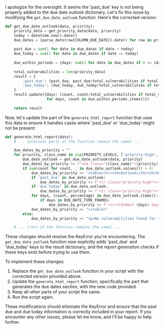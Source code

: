 I apologize for the oversight. It seems the 'past_due' key is not being properly added to the due date outlook dictionary. Let's fix this issue by modifying the `get_due_date_outlook` function. Here's the corrected version:



```python
def get_due_date_outlook(data, priority):
    priority_data = get_priority_data(data, priority)
    today = datetime.now().date()
    due_dates = [parse_date(row[COLUMN_DUE_DATE]).date() for row in priority_data]
    
    past_due = sum(1 for date in due_dates if date < today)
    due_today = sum(1 for date in due_dates if date == today)
    
    due_within_periods = {days: sum(1 for date in due_dates if 0 <= (date - today).days <= days) for days in DUE_DATE_TIME_FRAMES}
    
    total_vulnerabilities = len(priority_data)
    result = {
        'past_due': (past_due, past_due/total_vulnerabilities if total_vulnerabilities else 0),
        'due_today': (due_today, due_today/total_vulnerabilities if total_vulnerabilities else 0)
    }
    result.update({days: (count, count/total_vulnerabilities if total_vulnerabilities else 0) 
                   for days, count in due_within_periods.items()})
    
    return result

```

Now, let's update the part of the `generate_html_report` function that uses this data to ensure it handles cases where 'past_due' or 'due_today' might not be present:



```python
def generate_html_report(data):
    # ... [previous parts of the function remain the same] ...

    due_dates_by_priority = ""
    for priority, class_name in zip(PRIORITY_LEVELS, ['priority-high', 'priority-medium', 'priority-low']):
        due_date_outlook = get_due_date_outlook(data, priority)
        due_dates_by_priority += f'<h4 class="{class_name}">{priority}</h4>'
        if sum(count for count, _ in due_date_outlook.values()) > 0:
            due_dates_by_priority += '<table><tr><th>Outlook</th><th>Vulnerabilities</th><th>Percentage</th></tr>'
            if 'past_due' in due_date_outlook:
                due_dates_by_priority += f'<tr class="priority-high"><td>Past Due</td><td>{due_date_outlook["past_due"][0]}</td><td>{due_date_outlook["past_due"][1]:.1%}</td></tr>'
            if 'due_today' in due_date_outlook:
                due_dates_by_priority += f'<tr class="priority-high"><td>Due Today</td><td>{due_date_outlook["due_today"][0]}</td><td>{due_date_outlook["due_today"][1]:.1%}</td></tr>'
            for days, (count, percentage) in due_date_outlook.items():
                if days in DUE_DATE_TIME_FRAMES:
                    due_dates_by_priority += f'<tr><td>Next {days} days</td><td>{count}</td><td>{percentage:.1%}</td></tr>'
            due_dates_by_priority += "</table>"
        else:
            due_dates_by_priority += "<p>No vulnerabilities found for this priority.</p>"

    # ... [rest of the function remains the same] ...

```

These changes should resolve the KeyError you're encountering. The `get_due_date_outlook` function now explicitly adds 'past_due' and 'due_today' keys to the result dictionary, and the report generation checks if these keys exist before trying to use them.

To implement these changes:

1. Replace the `get_due_date_outlook` function in your script with the corrected version provided above.
2. Update the `generate_html_report` function, specifically the part that generates the due dates section, with the new code provided.
3. Keep all other parts of your script the same.
4. Run the script again.

These modifications should eliminate the KeyError and ensure that the past due and due today information is correctly included in your report. If you encounter any other issues, please let me know, and I'll be happy to help further.
